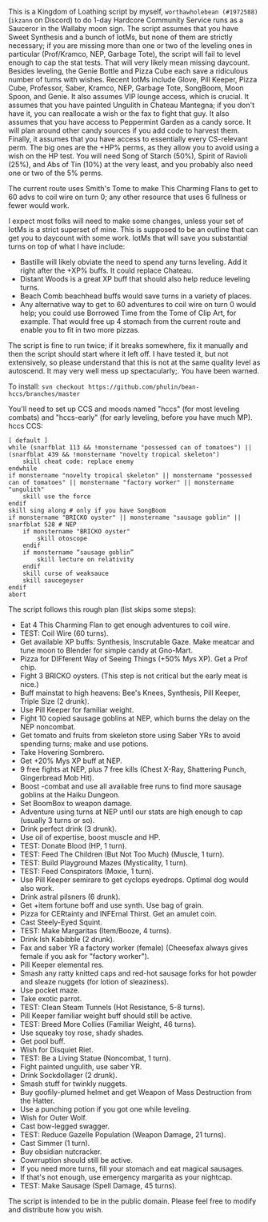 This is a Kingdom of Loathing script by myself, `worthawholebean (#1972588)` (`ikzann` on Discord) to do 1-day Hardcore Community Service runs as a Sauceror in the Wallaby moon sign.
The script assumes that you have Sweet Synthesis and a bunch of IotMs, but none of them are strictly necessary; if you are missing more than one or two of the leveling ones in particular (Prof/Kramco, NEP, Garbage Tote), the script will fail to level enough to cap the stat tests. That will very likely mean missing daycount.
Besides leveling, the Genie Bottle and Pizza Cube each save a ridiculous number of turns with wishes.
Recent IotMs include Glove, Pill Keeper, Pizza Cube, Professor, Saber, Kramco, NEP, Garbage Tote, SongBoom, Moon Spoon, and Genie. It also assumes VIP lounge access, which is crucial.
It assumes that you have painted Ungulith in Chateau Mantegna; if you don't have it, you can reallocate a wish or the fax to fight that guy.
It also assumes that you have access to Peppermint Garden as a candy sorce. It will plan around other candy sources if you add code to harvest them.
Finally, it assumes that you have access to essentially every CS-relevant perm. The big ones are the +HP% perms, as they allow you to avoid using a wish on the HP test. You will need Song of Starch (50%), Spirit of Ravioli (25%), and Abs of Tin (10%) at the very least, and you probably also need one or two of the 5% perms.

The current route uses Smith's Tome to make This Charming Flans to get to 60 advs to coil wire on turn 0; any other resource that uses 6 fullness or fewer would work.

I expect most folks will need to make some changes, unless your set of IotMs is a strict superset of mine. This is supposed to be an outline that can get you to daycount with some work. IotMs that will save you substantial turns on top of what I have include:
- Bastille will likely obviate the need to spend any turns leveling. Add it right after the +XP% buffs. It could replace Chateau.
- Distant Woods is a great XP buff that should also help reduce leveling turns.
- Beach Comb beachhead buffs would save turns in a variety of places.
- Any alternative way to get to 60 adventures to coil wire on turn 0 would help; you could use Borrowed Time from the Tome of Clip Art, for example. That would free up 4 stomach from the current route and enable you to fit in two more pizzas.

The script is fine to run twice; if it breaks somewhere, fix it manually and then the script should start where it left off. I have tested it, but not extensively, so please understand that this is not at the same quality level as autoscend. It may very well mess up spectacularly;. You have been warned.

To install:
`svn checkout https://github.com/phulin/bean-hccs/branches/master`

You'll need to set up CCS and moods named "hccs" (for most leveling combats) and "hccs-early" (for early leveling, before you have much MP).
hccs CCS:
```
[ default ]
while (snarfblat 113 && !monstername "possessed can of tomatoes") || (snarfblat 439 && !monstername "novelty tropical skeleton")
    skill cheat code: replace enemy
endwhile
if monstername "novelty tropical skeleton" || monstername "possessed can of tomatoes" || monstername "factory worker" || monstername "ungulith"
    skill use the force
endif
skill sing along # only if you have SongBoom
if monstername "BRICKO oyster" || monstername "sausage goblin" || snarfblat 528 # NEP
    if monstername "BRICKO oyster"
        skill otoscope
    endif
    if monstername “sausage goblin”
        skill lecture on relativity
    endif
    skill curse of weaksauce
    skill saucegeyser
endif
abort
```

The script follows this rough plan (list skips some steps):
- Eat 4 This Charming Flan to get enough adventures to coil wire.
- TEST: Coil Wire (60 turns).
- Get available XP buffs: Synthesis, Inscrutable Gaze. Make meatcar and tune moon to Blender for simple candy at Gno-Mart.
- Pizza for DIFferent Way of Seeing Things (+50% Mys XP). Get a Prof chip.
- Fight 3 BRICKO oysters. (This step is not critical but the early meat is nice.)
- Buff mainstat to high heavens: Bee's Knees, Synthesis, Pill Keeper, Triple Size (2 drunk).
- Use Pill Keeper for familiar weight.
- Fight 10 copied sausage goblins at NEP, which burns the delay on the NEP noncombat.
- Get tomato and fruits from skeleton store using Saber YRs to avoid spending turns; make and use potions.
- Take Hovering Sombrero.
- Get +20% Mys XP buff at NEP.
- 9 free fights at NEP, plus 7 free kills (Chest X-Ray, Shattering Punch, Gingerbread Mob Hit).
- Boost -combat and use all available free runs to find more sausage goblins at the Haiku Dungeon.
- Set BoomBox to weapon damage.
- Adventure using turns at NEP until our stats are high enough to cap (usually 3 turns or so).
- Drink perfect drink (3 drunk).
- Use oil of expertise, boost muscle and HP.
- TEST: Donate Blood (HP, 1 turn).
- TEST: Feed The Children (But Not Too Much) (Muscle, 1 turn).
- TEST: Build Playground Mazes (Mysticality, 1 turn).
- TEST: Feed Conspirators (Moxie, 1 turn).
- Use Pill Keeper semirare to get cyclops eyedrops. Optimal dog would also work.
- Drink astral pilsners (6 drunk).
- Get +item fortune boff and use synth. Use bag of grain.
- Pizza for CERtainty and INFErnal Thirst. Get an amulet coin.
- Cast Steely-Eyed Squint.
- TEST: Make Margaritas (Item/Booze, 4 turns).
- Drink Ish Kabibble (2 drunk).
- Fax and saber YR a factory worker (female) (Cheesefax always gives female if you ask for "factory worker").
- Pill Keeper elemental res.
- Smash any ratty knitted caps and red-hot sausage forks for hot powder and sleaze nuggets (for lotion of sleaziness).
- Use pocket maze.
- Take exotic parrot.
- TEST: Clean Steam Tunnels (Hot Resistance, 5-8 turns).
- Pill Keeper familiar weight buff should still be active.
- TEST: Breed More Collies (Familiar Weight, 46 turns).
- Use squeaky toy rose, shady shades.
- Get pool buff.
- Wish for Disquiet Riet.
- TEST: Be a Living Statue (Noncombat, 1 turn).
- Fight painted ungulith, use saber YR.
- Drink Sockdollager (2 drunk).
- Smash stuff for twinkly nuggets.
- Buy goofily-plumed helmet and get Weapon of Mass Destruction from the Hatter.
- Use a punching potion if you got one while leveling.
- Wish for Outer Wolf.
- Cast bow-legged swagger.
- TEST: Reduce Gazelle Population (Weapon Damage, 21 turns).
- Cast Simmer (1 turn).
- Buy obsidian nutcracker.
- Cowrruption should still be active.
- If you need more turns, fill your stomach and eat magical sausages.
- If that's not enough, use emergency margarita as your nightcap.
- TEST: Make Sausage (Spell Damage, 45 turns).

The script is intended to be in the public domain. Please feel free to modify and distribute how you wish.